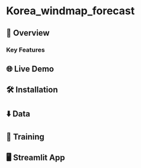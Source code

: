 # Korea_windmap_forecast

## 📖 Overview

### Key Features

## 🌐 Live Demo

## 🛠️ Installation

## ⬇️ Data

## 🚀 Training

## 🖥️ Streamlit App
